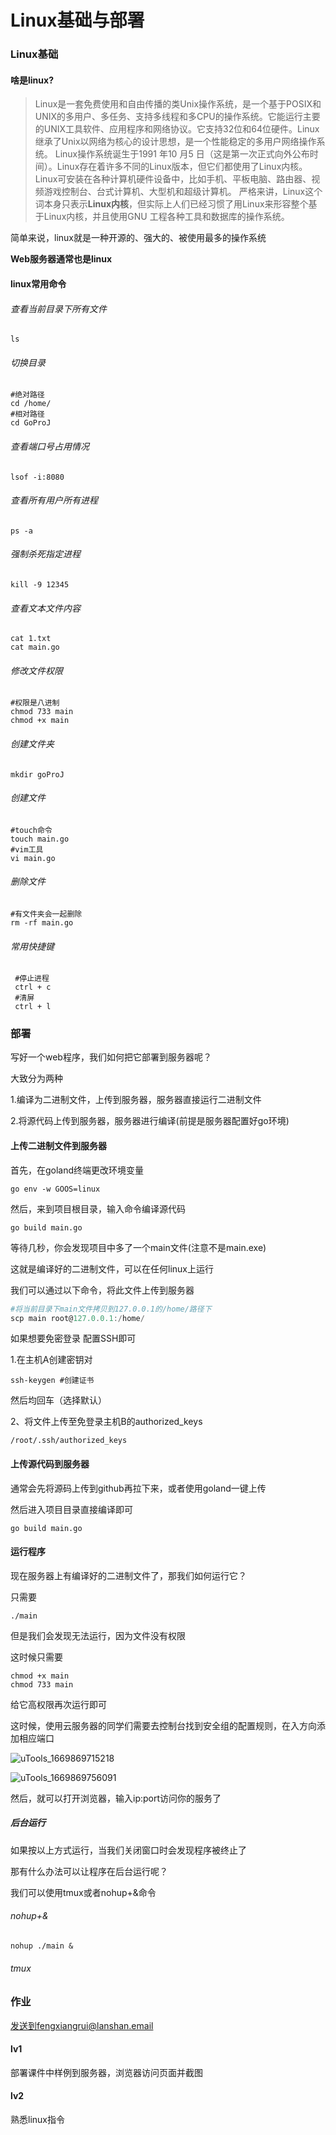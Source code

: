 # Linux基础与部署

### Linux基础

#### 啥是linux?

> Linux是一套免费使用和自由传播的类Unix操作系统，是一个基于POSIX和UNIX的多用户、多任务、支持多线程和多CPU的操作系统。它能运行主要的UNIX工具软件、应用程序和网络协议。它支持32位和64位硬件。Linux继承了Unix以网络为核心的设计思想，是一个性能稳定的多用户网络操作系统。 Linux操作系统诞生于1991 年10 月5 日（这是第一次正式向外公布时间）。Linux存在着许多不同的Linux版本，但它们都使用了Linux内核。Linux可安装在各种计算机硬件设备中，比如手机、平板电脑、路由器、视频游戏控制台、台式计算机、大型机和超级计算机。 严格来讲，Linux这个词本身只表示**Linux内核**，但实际上人们已经习惯了用Linux来形容整个基于Linux内核，并且使用GNU 工程各种工具和数据库的操作系统。

简单来说，linux就是一种开源的、强大的、被使用最多的操作系统

**Web服务器通常也是linux**



#### linux常用命令

###### 查看当前目录下所有文件

```shell
ls
```

######  切换目录

```shell
#绝对路径
cd /home/
#相对路径
cd GoProJ
```

###### 查看端口号占用情况

```shell
lsof -i:8080
```

###### 查看所有用户所有进程

```shell
ps -a
```

###### 强制杀死指定进程

```shell
kill -9 12345
```

###### 查看文本文件内容

```shell
cat 1.txt
cat main.go
```

###### 修改文件权限

```shell
#权限是八进制
chmod 733 main
chmod +x main
```

######  创建文件夹

```shell
mkdir goProJ
```

###### 创建文件

```shell
#touch命令
touch main.go
#vim工具
vi main.go
```

[vim入门到精通]:https://zhuanlan.zhihu.com/p/68111471

###### 删除文件

```shell
#有文件夹会一起删除
rm -rf main.go
```

###### 常用快捷键

```shell
 #停止进程
 ctrl + c
 #清屏
 ctrl + l
```

[进阶]:https://www.lanqiao.cn/courses/1



### 部署

写好一个web程序，我们如何把它部署到服务器呢？

大致分为两种

1.编译为二进制文件，上传到服务器，服务器直接运行二进制文件

2.将源代码上传到服务器，服务器进行编译(前提是服务器配置好go环境)



#### 上传二进制文件到服务器

首先，在goland终端更改环境变量

```shell
go env -w GOOS=linux
```

然后，来到项目根目录，输入命令编译源代码

```shell
go build main.go
```

等待几秒，你会发现项目中多了一个main文件(注意不是main.exe)

这就是编译好的二进制文件，可以在任何linux上运行

我们可以通过以下命令，将此文件上传到服务器

```powershell
#将当前目录下main文件拷贝到127.0.0.1的/home/路径下
scp main root@127.0.0.1:/home/
```

如果想要免密登录
配置SSH即可 

1.在主机A创建密钥对

```shell
ssh-keygen #创建证书
```

然后均回车（选择默认）



2、将文件上传至免登录主机B的authorized_keys

```shell
/root/.ssh/authorized_keys
```


####  上传源代码到服务器

通常会先将源码上传到github再拉下来，或者使用goland一键上传

[服务器go安装]:https://blog.csdn.net/qq_43098070/article/details/126075629

然后进入项目目录直接编译即可

```shell
go build main.go
```



#### 运行程序

现在服务器上有编译好的二进制文件了，那我们如何运行它？

只需要

```shell
./main
```

但是我们会发现无法运行，因为文件没有权限

这时候只需要

```shell
chmod +x main
chmod 733 main
```

给它高权限再次运行即可



这时候，使用云服务器的同学们需要去控制台找到安全组的配置规则，在入方向添加相应端口

![uTools_1669869715218](http://typora.fengxiangrui.top/1669869734.png)

![uTools_1669869756091](http://typora.fengxiangrui.top/1669869785.png)



然后，就可以打开浏览器，输入ip:port访问你的服务了



##### 后台运行

如果按以上方式运行，当我们关闭窗口时会发现程序被终止了

那有什么办法可以让程序在后台运行呢？

我们可以使用tmux或者nohup+&命令

###### nohup+&

```shell
nohup ./main &
```

###### tmux

[tmux]:https://www.ruanyifeng.com/blog/2019/10/tmux.html



### 作业

发送到fengxiangrui@lanshan.email

#### lv1

部署课件中样例到服务器，浏览器访问页面并截图

#### lv2

熟悉linux指令